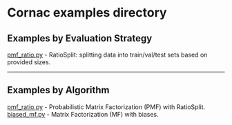 # Cornac examples directory

## Examples by Evaluation Strategy

[pmf_ratio.py](pmf_ratio.py) - RatioSplit: splitting data into train/val/test sets based on provided sizes.

----

## Examples by Algorithm

[pmf_ratio.py](pmf_ratio.py) - Probabilistic Matrix Factorization (PMF) with RatioSplit.
[biased_mf.py](biased_mf.py) - Matrix Factorization (MF) with biases.